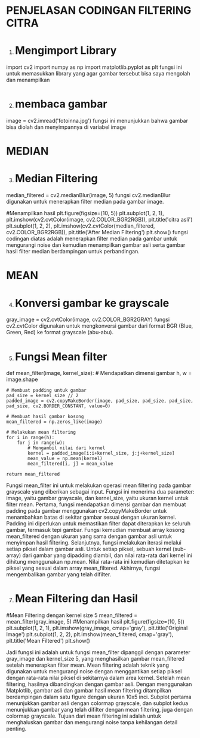 # PENJELASAN CODINGAN FILTERING CITRA

1. # Mengimport Library
import cv2
import numpy as np
import matplotlib.pyplot as plt
fungsi ini untuk memasukkan library yang agar gambar tersebut bisa saya mengolah dan menampilkan

 2. # membaca gambar
image = cv2.imread('fotoinna.jpg')
fungsi ini menunjukkan bahwa gambar bisa diolah dan menyimpannya di variabel image

# MEDIAN

3. # Median Filtering
median_filtered = cv2.medianBlur(image, 5)
fungsi cv2.medianBlur digunakan untuk menerapkan filter median pada gambar image.

#Menampilkan hasil
plt.figure(figsize=(10, 5))
plt.subplot(1, 2, 1), plt.imshow(cv2.cvtColor(image, cv2.COLOR_BGR2RGB)), plt.title('citra asli')
plt.subplot(1, 2, 2), plt.imshow(cv2.cvtColor(median_filtered, cv2.COLOR_BGR2RGB)), plt.title('After Median Filtering')
plt.show()
fungsi codingan diatas adalah menerapkan filter median pada gambar untuk mengurangi noise dan kemudian menampilkan gambar asli serta gambar hasil filter median berdampingan untuk perbandingan.

# MEAN

4. # Konversi gambar ke grayscale
gray_image = cv2.cvtColor(image, cv2.COLOR_BGR2GRAY)
fungsi cv2.cvtColor digunakan untuk mengkonversi gambar dari format BGR (Blue, Green, Red) ke format grayscale (abu-abu).

5. # Fungsi Mean filter
 def mean_filter(image, kernel_size):
    # Mendapatkan dimensi gambar
    h, w = image.shape
    
    # Membuat padding untuk gambar
    pad_size = kernel_size // 2
    padded_image = cv2.copyMakeBorder(image, pad_size, pad_size, pad_size, pad_size, cv2.BORDER_CONSTANT, value=0)
    
    # Membuat hasil gambar kosong
    mean_filtered = np.zeros_like(image)
    
    # Melakukan mean filtering
    for i in range(h):
        for j in range(w):
            # Mengambil nilai dari kernel
            kernel = padded_image[i:i+kernel_size, j:j+kernel_size]
            mean_value = np.mean(kernel)
            mean_filtered[i, j] = mean_value
    
    return mean_filtered

Fungsi mean_filter ini untuk melakukan operasi mean filtering pada gambar grayscale yang diberikan sebagai input. Fungsi ini menerima dua parameter: image, yaitu gambar grayscale, dan kernel_size, yaitu ukuran kernel untuk filter mean. Pertama, fungsi mendapatkan dimensi gambar dan membuat padding pada gambar menggunakan cv2.copyMakeBorder untuk menambahkan batas di sekitar gambar sesuai dengan ukuran kernel. Padding ini diperlukan untuk memastikan filter dapat diterapkan ke seluruh gambar, termasuk tepi gambar. Fungsi kemudian membuat array kosong mean_filtered dengan ukuran yang sama dengan gambar asli untuk menyimpan hasil filtering. Selanjutnya, fungsi melakukan iterasi melalui setiap piksel dalam gambar asli. Untuk setiap piksel, sebuah kernel (sub-array) dari gambar yang dipadding diambil, dan nilai rata-rata dari kernel ini dihitung menggunakan np.mean. Nilai rata-rata ini kemudian ditetapkan ke piksel yang sesuai dalam array mean_filtered. Akhirnya, fungsi mengembalikan gambar yang telah difilter.

7. # Mean Filtering dan Hasil
#Mean Filtering dengan kernel size 5
mean_filtered = mean_filter(gray_image, 5)
#Menampilkan hasil
plt.figure(figsize=(10, 5))
plt.subplot(1, 2, 1), plt.imshow(gray_image, cmap='gray'), plt.title('Original Image')
plt.subplot(1, 2, 2), plt.imshow(mean_filtered, cmap='gray'), plt.title('Mean Filtered')
plt.show()

Jadi fungsi ini adalah untuk fungsi mean_filter dipanggil dengan parameter gray_image dan kernel_size 5, yang menghasilkan gambar mean_filtered setelah menerapkan filter mean. Mean filtering adalah teknik yang digunakan untuk mengurangi noise dengan menggantikan setiap piksel dengan rata-rata nilai piksel di sekitarnya dalam area kernel. Setelah mean filtering, hasilnya dibandingkan dengan gambar asli. Dengan menggunakan Matplotlib, gambar asli dan gambar hasil mean filtering ditampilkan berdampingan dalam satu figure dengan ukuran 10x5 inci. Subplot pertama menunjukkan gambar asli dengan colormap grayscale, dan subplot kedua menunjukkan gambar yang telah difilter dengan mean filtering, juga dengan colormap grayscale. Tujuan dari mean filtering ini adalah untuk menghaluskan gambar dan mengurangi noise tanpa kehilangan detail penting.
